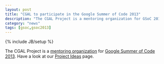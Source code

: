 ```yaml
---
layout: post
title: "CGAL to participate in the Google Summer of Code 2013"
description: "The CGAL Project is a mentoring organization for GSoC 2013"
category: "news"
tags: [gsoc,gsoc2013]
---
```

{% include JB/setup %}

The CGAL Project is a <a href="https://www.google-melange.com/archive/gsoc/2013/orgs/cgal">mentoring organization</a>
for <a href="https://www.google-melange.com/archive/gsoc/2013">Google Summer of Code 2013</a>.
Have a look at our <a href="{{BASE_PATH}}/gsoc/2013.html">Project Ideas</a> page.

